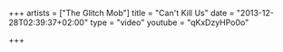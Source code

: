 +++
artists = ["The Glitch Mob"]
title = "Can't Kill Us"
date = "2013-12-28T02:39:37+02:00"
type = "video"
youtube = "qKxDzyHPo0o"

+++
